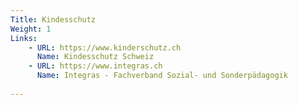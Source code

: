 ```yaml
---
Title: Kindesschutz
Weight: 1
Links:
    - URL: https://www.kinderschutz.ch
      Name: Kindesschutz Schweiz
    - URL: https://www.integras.ch
      Name: Integras - Fachverband Sozial- und Sonderpädagogik 
      
---
```

